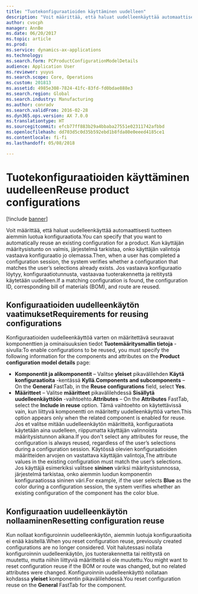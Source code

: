 ```yaml
---
title: "Tuotekonfiguraatioiden käyttäminen uudelleen"
description: "Voit määrittää, että haluat uudelleenkäyttää automaattisesti tuotteen aiemmin luotua konfiguraatiota. Kun käyttäjän määritysistunto on valmis, järjestelmä tarkistaa, onko käyttäjän valintoja vastaava konfiguraatio jo olemassa. Jos vastaava konfiguraatio löytyy, konfiguraatiotunnusta, vastaavaa tuoterakennetta ja reititystä käytetään uudelleen."
author: cvocph
manager: AnnBe
ms.date: 06/20/2017
ms.topic: article
ms.prod: 
ms.service: dynamics-ax-applications
ms.technology: 
ms.search.form: PCProductConfigurationModelDetails
audience: Application User
ms.reviewer: yuyus
ms.search.scope: Core, Operations
ms.custom: 201813
ms.assetid: 4985e308-7824-41fc-83fd-fd0bdae888e3
ms.search.region: Global
ms.search.industry: Manufacturing
ms.author: conradv
ms.search.validFrom: 2016-02-28
ms.dyn365.ops.version: AX 7.0.0
ms.translationtype: HT
ms.sourcegitcommit: efcb77ff883b29a4bbaba27551e02311742afbbd
ms.openlocfilehash: dd703d5c0d35b592ebd1b8fda80e0eeed4185ce1
ms.contentlocale: fi-fi
ms.lasthandoff: 05/08/2018

---
```


# <a name="reuse-product-configurations"></a><span data-ttu-id="51be2-105">Tuotekonfiguraatioiden käyttäminen uudelleen</span><span class="sxs-lookup"><span data-stu-id="51be2-105">Reuse product configurations</span></span>

[!include [banner](../includes/banner.md)]

<span data-ttu-id="51be2-106">Voit määrittää, että haluat uudelleenkäyttää automaattisesti tuotteen aiemmin luotua konfiguraatiota.</span><span class="sxs-lookup"><span data-stu-id="51be2-106">You can specify that you want to automatically reuse an existing configuration for a product.</span></span> <span data-ttu-id="51be2-107">Kun käyttäjän määritysistunto on valmis, järjestelmä tarkistaa, onko käyttäjän valintoja vastaava konfiguraatio jo olemassa.</span><span class="sxs-lookup"><span data-stu-id="51be2-107">Then, when a user has completed a configuration session, the system verifies whether a configuration that matches the user’s selections already exists.</span></span> <span data-ttu-id="51be2-108">Jos vastaava konfiguraatio löytyy, konfiguraatiotunnusta, vastaavaa tuoterakennetta ja reititystä käytetään uudelleen.</span><span class="sxs-lookup"><span data-stu-id="51be2-108">If a matching configuration is found, the configuration ID, corresponding bill of materials (BOM), and route are reused.</span></span>

<a name="requirements-for-reusing-configurations"></a><span data-ttu-id="51be2-109">Konfiguraatioiden uudelleenkäytön vaatimukset</span><span class="sxs-lookup"><span data-stu-id="51be2-109">Requirements for reusing configurations</span></span>
---------------------------------------

<span data-ttu-id="51be2-110">Konfiguraatioiden uudelleenkäyttöä varten on määritettävä seuraavat komponenttien ja ominaisuuksien tiedot **Tuotemääritysmallin tietoja** -sivulla:</span><span class="sxs-lookup"><span data-stu-id="51be2-110">To enable configurations to be reused, you must specify the following information for the components and attributes on the **Product configuration model details** page:</span></span>

-   <span data-ttu-id="51be2-111">**Komponentit ja alikomponentit** – Valitse **yleiset** pikavälilehden **Käytä konfiguraatioita** -kentässä **Kyllä**.</span><span class="sxs-lookup"><span data-stu-id="51be2-111">**Components and subcomponents** – On the **General** FastTab, in the **Reuse configurations** field, select **Yes**.</span></span>
-   <span data-ttu-id="51be2-112">**Määritteet** – Valitse **määritteet** pikavälilehdessä **Sisällytä uudelleenkäyttöön** -vaihtoehto.</span><span class="sxs-lookup"><span data-stu-id="51be2-112">**Attributes** – On the **Attributes** FastTab, select the **Include in reuse** option.</span></span> <span data-ttu-id="51be2-113">Tämä vaihtoehto on käytettävissä vain, kun liittyvä komponentti on määritetty uudelleenkäyttöä varten.</span><span class="sxs-lookup"><span data-stu-id="51be2-113">This option appears only when the related component is enabled for reuse.</span></span> <span data-ttu-id="51be2-114">Jos et valitse mitään uudelleenkäytön määritteitä, konfiguraatiota käytetään aina uudelleen, riippumatta käyttäjän valinnoista määritysistunnon aikana.</span><span class="sxs-lookup"><span data-stu-id="51be2-114">If you don't select any attributes for reuse, the configuration is always reused, regardless of the user’s selections during a configuration session.</span></span> <span data-ttu-id="51be2-115">Käytössä olevien konfiguraatioiden määritteiden arvojen  on vastattava käyttäjän valintoja,</span><span class="sxs-lookup"><span data-stu-id="51be2-115">The attribute values in the existing configuration must match the user’s selections.</span></span> <span data-ttu-id="51be2-116">Jos käyttäjä esimerkiksi valitsee **sininen** väriksi määritysistunnossa, järjestelmä tarkistaa, onko aiemmin luodun komponentin konfiguraatiossa sininen väri.</span><span class="sxs-lookup"><span data-stu-id="51be2-116">For example, if the user selects **Blue** as the color during a configuration session, the system verifies whether an existing configuration of the component has the color blue.</span></span>

## <a name="resetting-configuration-reuse"></a><span data-ttu-id="51be2-117">Konfiguraation uudelleenkäytön nollaaminen</span><span class="sxs-lookup"><span data-stu-id="51be2-117">Resetting configuration reuse</span></span>
<span data-ttu-id="51be2-118">Kun nollaat konfiguroinnin uudelleenkäytön, aiemmin luotuja konfiguraatioita ei enää käsitellä.</span><span class="sxs-lookup"><span data-stu-id="51be2-118">When you reset configuration reuse, previously created configurations are no longer considered.</span></span> <span data-ttu-id="51be2-119">Voit halutessasi nollata konfiguroinnin uudelleenkäytön, jos tuoterakennetta tai reititystä on muutettu, mutta niihin liittyviä määritteitä ei ole muutettu.</span><span class="sxs-lookup"><span data-stu-id="51be2-119">You might want to reset configuration reuse if the BOM or route was changed, but no related attributes were changed.</span></span> <span data-ttu-id="51be2-120">Konfiguroinnin uudelleenkäyttö nollataan kohdassa **yleiset** komponentin pikavälilehdessä.</span><span class="sxs-lookup"><span data-stu-id="51be2-120">You reset configuration reuse on the **General** FastTab for the component.</span></span>





